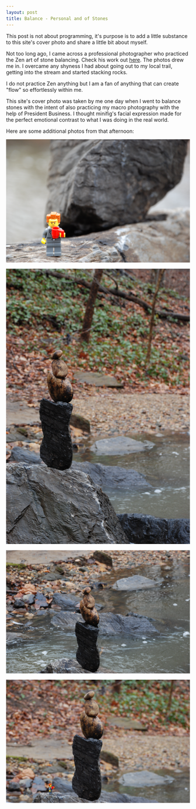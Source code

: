 ```yaml
---
layout: post
title: Balance - Personal and of Stones
---
```


This post is not about programming, it's purpose is to add a little substance to this site's cover photo and share a little bit about myself.

Not too long ago, I came across a professional photographer who practiced the Zen art of stone balancing. Check his work out [here](http://www.gravityglue.com/category/stone-balance/). The photos drew me in. I overcame any shyness I had about going out to my local trail, getting into the stream and started stacking rocks. 

I do not practice Zen anything but I am a fan of anything that can create "flow" so effortlessly within me. 

This site's cover photo was taken by me one day when I went to balance stones with the intent of also practicing my macro photography with the help of President Business. I thought minifig's facial expression made for the perfect emotional contrast to what I was doing in the real world.

Here are some additional photos from that afternoon:

![Paul Balancing](/assets/stones/prez.JPG "The Prez")

![Paul Balancing](/../assets/stones/stones1.JPG "The Prez")

![Paul Balancing](/../assets/stones/stones2.JPG "The Prez")

![Paul Balancing](/../assets/stones/prez_stones.JPG "The Prez")